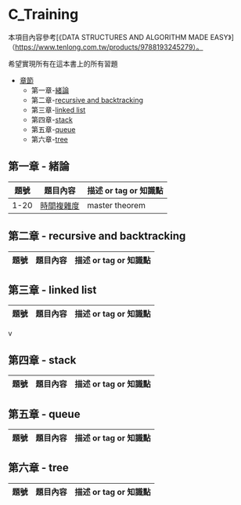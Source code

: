 # C_Training

本項目內容參考[《DATA STRUCTURES AND ALGORITHM MADE EASY》]（https://www.tenlong.com.tw/products/9788193245279）。

希望實現所有在這本書上的所有習題

- [章節](#章節)
  - 第一章-[緒論](#第一章)
  - 第二章-[recursive and backtracking](#第二章)
  - 第三章-[linked list](#第三章)
  - 第四章-[stack](#第四章)
  - 第五章-[queue](#第五章)
  - 第六章-[tree](#第六章)
  

## 第一章 - 緒論

|題號 |題目內容| 描述 or tag or 知識點 |
|----|-------| ------------------- |
|1-20|[時間複雜度](./chapter1/時間複雜度.md)| master theorem     




## 第二章 - recursive and backtracking

|題號|題目內容 | 描述 or tag or 知識點 |
|---|------- | ------------------- |



## 第三章 - linked list

|題號|題目內容 | 描述 or tag or 知識點 |
|---|------- | ------------------- |

v

## 第四章 - stack

|題號|題目內容 | 描述 or tag or 知識點 |
|---|------- | ------------------- |



## 第五章 - queue

|題號|題目內容 | 描述 or tag or 知識點 |
|---|------- | ------------------- |


## 第六章 - tree

|題號|題目內容 | 描述 or tag or 知識點 |
|---|------- | ------------------- |
